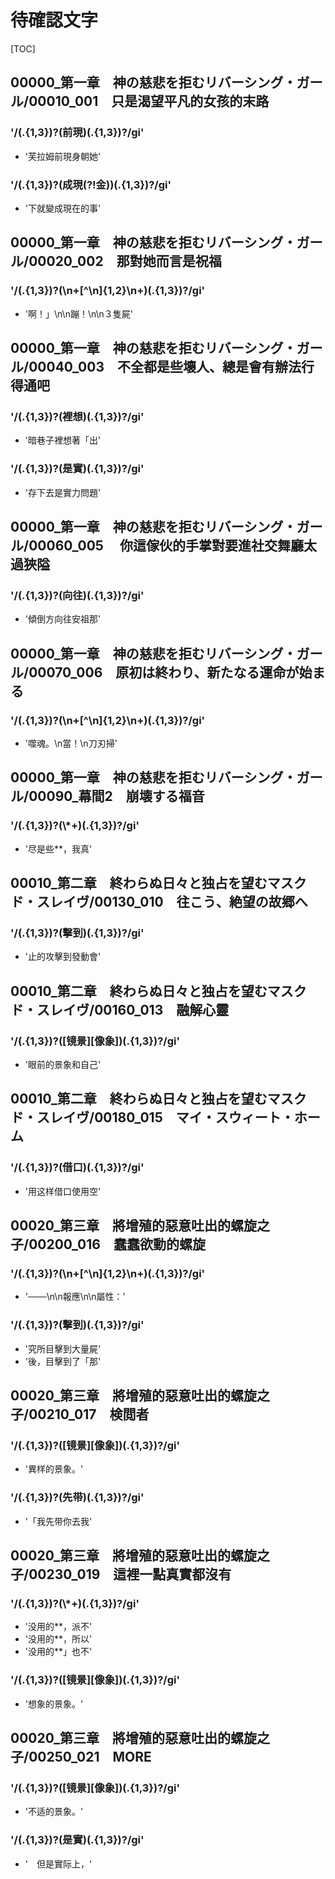 # 待確認文字

[TOC]

## 00000_第一章　神の慈悲を拒むリバーシング・ガール/00010_001　只是渴望平凡的女孩的末路

### '/(.{1,3})?(前現)(.{1,3})?/gi'

- '芙拉姆前現身朝她'

### '/(.{1,3})?(成現(?!金))(.{1,3})?/gi'

- '下就變成現在的事'


## 00000_第一章　神の慈悲を拒むリバーシング・ガール/00020_002　那對她而言是祝福

### '/(.{1,3})?(\n+[^\n]{1,2}\n+)(.{1,3})?/gi'

- '啊！」\n\n蹦！\n\n３隻屍'


## 00000_第一章　神の慈悲を拒むリバーシング・ガール/00040_003　不全都是些壞人、總是會有辦法行得通吧

### '/(.{1,3})?(裡想)(.{1,3})?/gi'

- '暗巷子裡想著「出'

### '/(.{1,3})?(是實)(.{1,3})?/gi'

- '存下去是實力問題'


## 00000_第一章　神の慈悲を拒むリバーシング・ガール/00060_005　 你這傢伙的手掌對要進社交舞廳太過狹隘

### '/(.{1,3})?(向往)(.{1,3})?/gi'

- '傾倒方向往安祖那'


## 00000_第一章　神の慈悲を拒むリバーシング・ガール/00070_006　原初は終わり、新たなる運命が始まる

### '/(.{1,3})?(\n+[^\n]{1,2}\n+)(.{1,3})?/gi'

- '噬魂。\n當！\n刀刃掃'


## 00000_第一章　神の慈悲を拒むリバーシング・ガール/00090_幕間2　崩壊する福音

### '/(.{1,3})?(\\*+)(.{1,3})?/gi'

- '尽是些**，我真'


## 00010_第二章　終わらぬ日々と独占を望むマスクド・スレイヴ/00130_010　往こう、絶望の故郷へ

### '/(.{1,3})?(擊到)(.{1,3})?/gi'

- '止的攻擊到發動會'


## 00010_第二章　終わらぬ日々と独占を望むマスクド・スレイヴ/00160_013　融解心靈

### '/(.{1,3})?([镜景][像象])(.{1,3})?/gi'

- '眼前的景象和自己'


## 00010_第二章　終わらぬ日々と独占を望むマスクド・スレイヴ/00180_015　マイ・スウィート・ホーム

### '/(.{1,3})?(借口)(.{1,3})?/gi'

- '用这样借口使用空'


## 00020_第三章　將增殖的惡意吐出的螺旋之子/00200_016　蠢蠢欲動的螺旋

### '/(.{1,3})?(\n+[^\n]{1,2}\n+)(.{1,3})?/gi'

- '───\n\n報應\n\n屬性：'

### '/(.{1,3})?(擊到)(.{1,3})?/gi'

- '究所目擊到大量屍'
- '後，目擊到了「那'


## 00020_第三章　將增殖的惡意吐出的螺旋之子/00210_017　検閲者

### '/(.{1,3})?([镜景][像象])(.{1,3})?/gi'

- '異样的景象。'

### '/(.{1,3})?(先带)(.{1,3})?/gi'

- '「我先带你去我'


## 00020_第三章　將增殖的惡意吐出的螺旋之子/00230_019　這裡一點真實都沒有

### '/(.{1,3})?(\\*+)(.{1,3})?/gi'

- '没用的**，派不'
- '没用的**，所以'
- '没用的**」也不'

### '/(.{1,3})?([镜景][像象])(.{1,3})?/gi'

- '想象的景象。'


## 00020_第三章　將增殖的惡意吐出的螺旋之子/00250_021　MORE

### '/(.{1,3})?([镜景][像象])(.{1,3})?/gi'

- '不适的景象。'

### '/(.{1,3})?(是實)(.{1,3})?/gi'

- '　但是實际上，'
